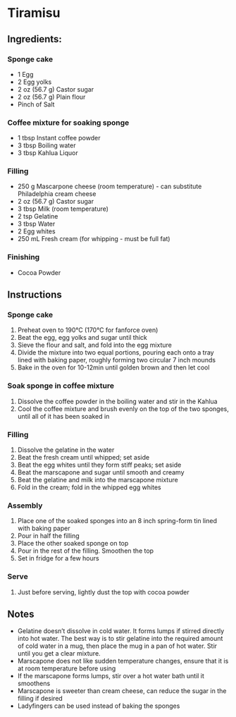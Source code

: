 # Tiramisu

## Ingredients:

### Sponge cake

- 1 Egg
- 2 Egg yolks
- 2 oz (56.7 g) Castor sugar
- 2 oz (56.7 g) Plain flour
- Pinch of Salt

### Coffee mixture for soaking sponge

- 1 tbsp Instant coffee powder
- 3 tbsp Boiling water
- 3 tbsp Kahlua Liquor

### Filling

- 250 g Mascarpone cheese (room temperature) - can substitute Philadelphia cream cheese
- 2 oz (56.7 g) Castor sugar
- 3 tbsp Milk (room temperature)
- 2 tsp Gelatine
- 3 tbsp Water
- 2 Egg whites
- 250 mL Fresh cream (for whipping - must be full fat)

### Finishing

- Cocoa Powder

## Instructions

### Sponge cake

1. Preheat oven to 190°C (170°C for fanforce oven)
2. Beat the egg, egg yolks and sugar until thick
3. Sieve the flour and salt, and fold into the egg mixture
4. Divide the mixture into two equal portions, pouring each onto a tray lined with baking paper, roughly forming two circular 7 inch mounds
5. Bake in the oven for 10-12min until golden brown and then let cool

### Soak sponge in coffee mixture

1. Dissolve the coffee powder in the boiling water and stir in the Kahlua
2. Cool the coffee mixture and brush evenly on the top of the two sponges, until all of it has been soaked in

### Filling

1. Dissolve the gelatine in the water
2. Beat the fresh cream until whipped; set aside
3. Beat the egg whites until they form stiff peaks; set aside
4. Beat the marscapone and sugar until smooth and creamy
5. Beat the gelatine and milk into the marscapone mixture
6. Fold in the cream; fold in the whipped egg whites

### Assembly

1. Place one of the soaked sponges into an 8 inch spring-form tin lined with baking paper
2. Pour in half the filling
3. Place the other soaked sponge on top
4. Pour in the rest of the filling. Smoothen the top
5. Set in fridge for a few hours

### Serve

1. Just before serving, lightly dust the top with cocoa powder

## Notes

- Gelatine doesn’t dissolve in cold water. It forms lumps if stirred directly into hot water. The best way is to stir gelatine into the required amount of cold water in a mug, then place the mug in a pan of hot water. Stir until you get a clear mixture.
- Marscapone does not like sudden temperature changes, ensure that it is at room temperature before using
- If the marscapone forms lumps, stir over a hot water bath until it smoothens
- Marscapone is sweeter than cream cheese, can reduce the sugar in the filling if desired
- Ladyfingers can be used instead of baking the sponges
